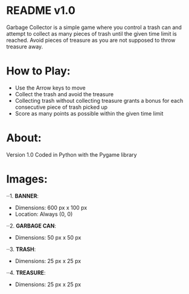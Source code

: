 README v1.0
===========

Garbage Collector is a simple game where you control a trash can and attempt to collect as many pieces of trash until the given time limit is reached. Avoid pieces of treasure as you are not supposed to throw treasure away.

How to Play:
============
* Use the Arrow keys to move
* Collect the trash and avoid the treasure
* Collecting trash without collecting treasure grants a bonus for each consecutive piece of trash picked up
* Score as many points as possible within the given time limit

About:
======
Version 1.0
Coded in Python with the Pygame library

Images:
=======
⋅⋅1. **BANNER**:
* Dimensions: 600 px x 100 px
* Location: Always (0, 0)

⋅⋅2. **GARBAGE CAN**:
* Dimensions: 50 px x 50 px

⋅⋅3. **TRASH**:
* Dimensions: 25 px x 25 px

⋅⋅4. **TREASURE**:
* Dimensions: 25 px x 25 px